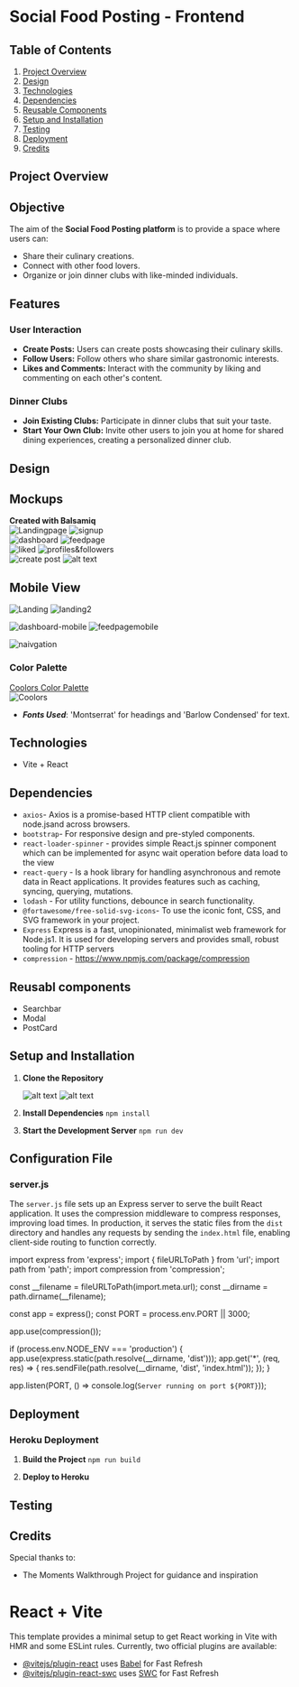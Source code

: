 # Social Food Posting - Frontend

## Table of Contents

1.  [Project Overview](#project-overview)
2.  [Design](#design)
3.  [Technologies](#technologies)
4.  [Dependencies](#dependencies)
5.  [Reusable Components](#reuseable-components)
6.  [Setup and Installation](#setup-and-installation)
7.  [Testing](#Testing)
8.  [Deployment](#deployment)
9.  [Credits](#credits)

## Project Overview

## Objective
The aim of the **Social Food Posting platform** is to provide a space where users can:
- Share their culinary creations.
- Connect with other food lovers.
- Organize or join dinner clubs with like-minded individuals.

## Features
### User Interaction
- **Create Posts:** Users can create posts showcasing their culinary skills.
- **Follow Users:** Follow others who share similar gastronomic interests.
- **Likes and Comments:** Interact with the community by liking and commenting on each other's content.

### Dinner Clubs
- **Join Existing Clubs:** Participate in dinner clubs that suit your taste.
- **Start Your Own Club:** Invite other users to join you at home for shared dining experiences, creating a personalized dinner club.


## Design

## Mockups

**Created with Balsamiq**
<br>
 ![Landingpage](readmecontent/images/landingpagefullscreen.png)  ![signup](readmecontent/images/signup_full_screen.png) 
 <br>
 ![dashboard](readmecontent/images/Dashboard_dinnerClub.png)  ![feedpage](readmecontent/images/feedpagefullscreen.png)
 <br>
 ![liked](readmecontent/images/likedfullscreen.png) ![profiles&followers](readmecontent/images/popularAndFollowersfullscreen.png)
 <br>
 ![create post](readmecontent/images/createpostfullscreen.png) ![alt text](readmecontent/images/profileupdatefullscreen.png)
 

## Mobile View
![Landing](readmecontent/images/landingpagemobile.png) ![landing2](readmecontent/images/landingpage2mobile.png)

![dashboard-mobile](readmecontent/images/dashboardmobile.png) ![feedpagemobile](readmecontent/images/feedpagemobile.png)

![naivgation](readmecontent/images/navigationmobile.png)



### Color Palette


   [Coolors Color Palette](https://coolors.co/)
   <br>
   ![Coolors](<readmecontent/images/Screenshot 2024-04-20 103846.png>)



- ***Fonts Used***: 'Montserrat' for headings and 'Barlow Condensed' for text.

## Technologies

- Vite + React 


## Dependencies

-   `axios`- Axios is a promise-based HTTP client compatible with node.jsand across browsers.
-   `bootstrap`- For responsive design and pre-styled components.
-   `react-loader-spinner` - provides simple React.js spinner component which can be implemented 
                             for async wait operation before data load to the view
-   `react-query` - Is a hook library for handling asynchronous and 
                    remote data in React applications. 
                    It provides features such as caching, syncing, querying, mutations.
- `lodash`  - For utility functions, debounce in search functionality.
- `@fortawesome/free-solid-svg-icons`- To use the iconic font, CSS, and SVG framework in your project.
- `Express` Express is a fast, unopinionated, minimalist web framework for Node.js1. 
It is used for developing servers and provides small, robust tooling for HTTP servers
- `compression` - https://www.npmjs.com/package/compression

##  Reusabl components 

 - Searchbar
 - Modal
 - PostCard
 
 
 
## Setup and Installation

1.  **Clone the Repository**    
    
    ![alt text](readmecontent/images/clone-2.png)
    ![alt text](readmecontent/images/clone-3.png)

2.  **Install Dependencies**
    `npm install` 
    
3.  **Start the Development Server**
    `npm run dev` 
    

## Configuration File

### server.js

The `server.js` file sets up an Express server to serve the built React application. 
It uses the compression middleware to compress responses, improving load times. In production, 
it serves the static files from the `dist` directory and handles any requests by sending the `index.html` file,
enabling client-side routing to function correctly.


import express from 'express';
import { fileURLToPath } from 'url';
import path from 'path';
import compression from 'compression';

const __filename = fileURLToPath(import.meta.url);
const __dirname = path.dirname(__filename);

const app = express();
const PORT = process.env.PORT || 3000;

app.use(compression());

if (process.env.NODE_ENV === 'production') {
    app.use(express.static(path.resolve(__dirname, 'dist')));
    app.get('*', (req, res) => {
        res.sendFile(path.resolve(__dirname, 'dist', 'index.html'));
    });
}

app.listen(PORT, () => console.log(`Server running on port ${PORT}`)); 

## Deployment

### Heroku Deployment

1.  **Build the Project**
       `npm run build` 
    
2.  **Deploy to Heroku**

## Testing 

    

## Credits

Special thanks to:

-   The Moments Walkthrough Project for guidance and inspiration

# React + Vite

This template provides a minimal setup to get React working in Vite with HMR and some ESLint rules.
Currently, two official plugins are available:  

- [@vitejs/plugin-react](https://github.com/vitejs/vite-plugin-react/blob/main/packages/plugin-react/README.md) uses [Babel](https://babeljs.io/) for Fast Refresh
- [@vitejs/plugin-react-swc](https://github.com/vitejs/vite-plugin-react-swc) uses [SWC](https://swc.rs/) for Fast Refresh
